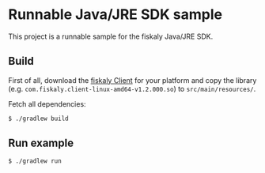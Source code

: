 # Runnable Java/JRE SDK sample

This project is a runnable sample for the fiskaly Java/JRE SDK.

## Build

First of all, download the [fiskaly Client](https://developer.fiskaly.com/downloads) for your platform and copy the library (e.g. `com.fiskaly.client-linux-amd64-v1.2.000.so`) to `src/main/resources/`.

Fetch all dependencies:

```bash
$ ./gradlew build
```

## Run example

```bash
$ ./gradlew run
```
